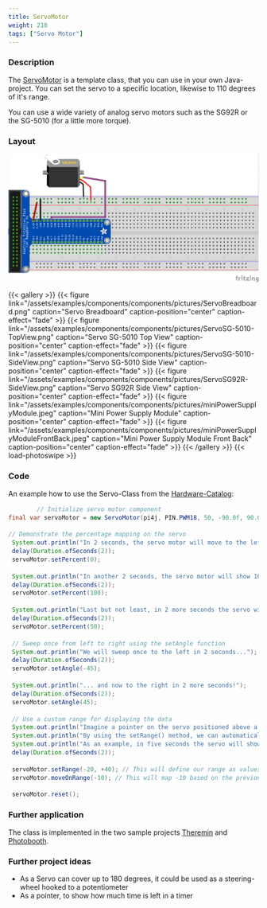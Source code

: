 ```yaml
---
title: ServoMotor
weight: 210
tags: ["Servo Motor"]
---
```


### Description

The [ServoMotor](https://github.com/Pi4J/pi4j-example-components/tree/main/src/main/java/com/pi4j/catalog/components/ServoMotor.java) is a template class, that you can use in your own Java-project.
You can set the servo to a specific location, likewise to 110 degrees of it's range.

You can use a wide variety of analog servo motors such as the SG92R or the SG-5010 (for a little more torque).

### Layout

![Servo Layout](/assets/examples/components/components/Layout-Servo.png)

{{< gallery >}}
{{< figure link="/assets/examples/components/components/pictures/ServoBreadboard.png" caption="Servo Breadboard" caption-position="center" caption-effect="fade" >}}
{{< figure link="/assets/examples/components/components/pictures/ServoSG-5010-TopView.png" caption="Servo SG-5010 Top View" caption-position="center" caption-effect="fade" >}}
{{< figure link="/assets/examples/components/components/pictures/ServoSG-5010-SideView.png" caption="Servo SG-5010 Side View" caption-position="center" caption-effect="fade" >}}
{{< figure link="/assets/examples/components/components/pictures/ServoSG92R-SideView.png" caption="Servo SG92R Side View" caption-position="center" caption-effect="fade" >}}
{{< figure link="/assets/examples/components/components/pictures/miniPowerSupplyModule.jpeg" caption="Mini Power Supply Module" caption-position="center" caption-effect="fade" >}}
{{< figure link="/assets/examples/components/components/pictures/miniPowerSupplyModuleFrontBack.jpeg" caption="Mini Power Supply Module Front Back" caption-position="center" caption-effect="fade" >}}
{{< /gallery >}}
{{< load-photoswipe >}}

### Code

An example how to use the Servo-Class from the [Hardware-Catalog](https://github.com/Pi4J/pi4j-example-components):

```java
        // Initialize servo motor component
final var servoMotor = new ServoMotor(pi4j, PIN.PWM18, 50, -90.0f, 90.0f, 2.0f, 12f);

// Demonstrate the percentage mapping on the servo
 System.out.println("In 2 seconds, the servo motor will move to the left-most position which is 0%");
 delay(Duration.ofSeconds(2));
 servoMotor.setPercent(0);

 System.out.println("In another 2 seconds, the servo motor will show 100% by moving to the right-most position");
 delay(Duration.ofSeconds(2));
 servoMotor.setPercent(100);

 System.out.println("Last but not least, in 2 more seconds the servo will be centered to display 50%");
 delay(Duration.ofSeconds(2));
 servoMotor.setPercent(50);
 
 // Sweep once from left to right using the setAngle function
 System.out.println("We will sweep once to the left in 2 seconds...");
 delay(Duration.ofSeconds(2));
 servoMotor.setAngle(-45);

 System.out.println("... and now to the right in 2 more seconds!");
 delay(Duration.ofSeconds(2));
 servoMotor.setAngle(45);

 // Use a custom range for displaying the data
 System.out.println("Imagine a pointer on the servo positioned above a label between -20ºC and +40ºC");
 System.out.println("By using the setRange() method, we can automatically map our temperature range to the servo range!");
 System.out.println("As an example, in five seconds the servo will show -10º which should be on the far left of the servo.");
 delay(Duration.ofSeconds(2));

 servoMotor.setRange(-20, +40); // This will define our range as values between -20 and +40
 servoMotor.moveOnRange(-10); // This will map -10 based on the previously defined range

 servoMotor.reset();
```

### Further application

The class is implemented in the two sample projects [Theremin](https://github.com/DieterHolz/RaspPiTheremin) and [Photobooth](https://github.com/DieterHolz/PhotoBooth).

### Further project ideas

- As a Servo can cover up to 180 degrees, it could be used as a steering-wheel hooked to a potentiometer
- As a pointer, to show how much time is left in a timer
